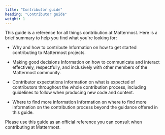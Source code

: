 ```yaml
---
title: "Contributor guide"
heading: "Contributor guide"
weight: 1
---
```

This guide is a reference for all things contribution at Mattermost. Here is a brief summary to help you find what you're looking for:

- Why and how to contribute
	Information on how to get started contributing to Mattermost projects.

- Making good decisions
	Information on how to communicate and interact effectively, respectfully, and inclusively with other members of the Mattermost community.

- Contributor expectations
	Information on what is expected of contributors throughout the whole contribution process, including guidelines to follow when producing new code and content.

- Where to find more information
	Information on where to find more information on the contribution process beyond the guidance offered in this guide.

Please use this guide as an official reference you can consult when contributing at Mattermost.
